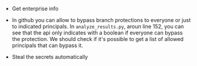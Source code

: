 - Get enterprise info

- In github you can allow to bypass branch protections to everyone or just to indicated principals. In `analyze_results.py`, aroun line 152, you can see that the api only indicates with a boolean if everyone can bypass the protection. We should check if it's possible to get a list of allowed principals that can bypass it.

- Steal the secrets automatically
